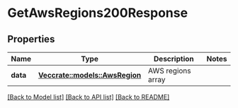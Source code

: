 # GetAwsRegions200Response

## Properties

Name | Type | Description | Notes
------------ | ------------- | ------------- | -------------
**data** | [**Vec<crate::models::AwsRegion>**](awsRegion.md) | AWS regions array | 

[[Back to Model list]](../README.md#documentation-for-models) [[Back to API list]](../README.md#documentation-for-api-endpoints) [[Back to README]](../README.md)


